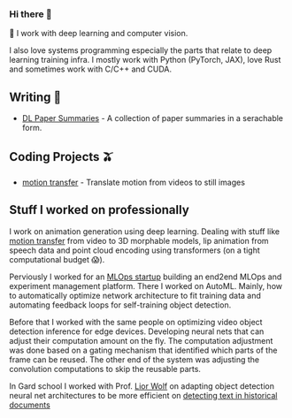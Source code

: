 ### Hi there 👋

🔭 I work with deep learning and computer vision. 

I also love systems programming especially the parts that relate to deep learning training infra. I mostly work with Python (PyTorch, JAX), love Rust and sometimes work with C/C++ and CUDA.

## Writing :tomato: 

- [DL Paper Summaries](https://gaxler.github.io/papers/) - A collection of paper summaries in a serachable form.

## Coding Projects :olive: 

- [motion transfer](https://github.com/gaxler/transmotion) - Translate motion from videos to still images



## Stuff I worked on professionally
I work on animation generation using deep learning. Dealing with stuff like [motion transfer](https://github.com/gaxler/transmotion) from video to 3D morphable models, lip animation from speech data and point cloud encoding using transformers (on a tight computational budget 😱).

Perviously I worked for an [MLOps startup](https://github.com/allegroai/clearml) building an end2end MLOps and experiment management platform. There I worked on AutoML. Mainly, how to automatically optimize network architecture to fit training data and automating feedback loops for self-training object detection.

Before that I worked with the same people on optimizing video object detection inference for edge devices. Developing neural nets that can adjust their computation amount on the fly. The computation adjustment was done based on a gating mechanism that identified which parts of the frame can be reused. The other end of the system was adjusting the convolution computations to skip the reusable parts.

In Gard school I worked with Prof. [Lior Wolf](http://www.cs.tau.ac.il/~wolf/) on adapting object detection neural net architectures to be more efficient on [detecting text in historical documents](https://sites.google.com/view/tdsas/home)



<!--
**gaxler/gaxler** is a ✨ _special_ ✨ repository because its `README.md` (this file) appears on your GitHub profile.

Here are some ideas to get you started:

- 🔭 I’m currently working on ...
- 🌱 I’m currently learning ...
- 👯 I’m looking to collaborate on ...
- 🤔 I’m looking for help with ...
- 💬 Ask me about ...
- 📫 How to reach me: ...
- 😄 Pronouns: ...
- ⚡ Fun fact: ...
-->
